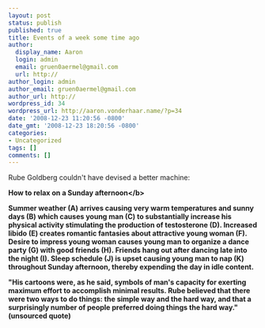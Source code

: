```yaml
---
layout: post
status: publish
published: true
title: Events of a week some time ago
author:
  display_name: Aaron
  login: admin
  email: gruen0aermel@gmail.com
  url: http://
author_login: admin
author_email: gruen0aermel@gmail.com
author_url: http://
wordpress_id: 34
wordpress_url: http://aaron.vonderhaar.name/?p=34
date: '2008-12-23 11:20:56 -0800'
date_gmt: '2008-12-23 18:20:56 -0800'
categories:
- Uncategorized
tags: []
comments: []
---
```

<p>Rube Goldberg couldn't have devised a better machine:</p>
<p><b>How to relax on a Sunday afternoon<&#47;b></p>
<p>Summer weather (A) arrives causing very warm temperatures and sunny days (B) which causes young man (C) to substantially increase his physical activity stimulating the production of testosterone (D).  Increased libido (E) creates romantic fantasies about attractive young woman (F).  Desire to impress young woman causes young man to organize a dance party (G) with good friends (H).  Friends hang out after dancing late into the night (I).  Sleep schedule (J) is upset causing young man to nap (K) throughout Sunday afternoon, thereby expending the day in idle content.</p>
<p>"His cartoons were, as he said, symbols of man's capacity for exerting maximum effort to accomplish minimal results. Rube believed that there were two ways to do things: the simple way and the hard way, and that a surprisingly number of people preferred doing things the hard way." (unsourced quote)</p>
